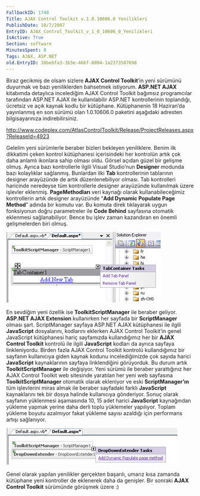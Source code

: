 ```yaml
---
FallbackID: 1748
Title: AJAX Control Toolkit v.1.0.10606.0 Yenilikleri
PublishDate: 10/7/2007
EntryID: AJAX_Control_Toolkit_v_1_0_10606_0_Yenilikleri
IsActive: True
Section: software
MinutesSpent: 0
Tags: AJAX, ASP.NET
old.EntryID: 38bebfa3-3b3e-466f-8004-1a2373587698
---
```

Biraz gecikmiş de olsam sizlere **AJAX Control Toolkit**’in yeni
sürümünü duyurmak ve bazı yeniliklerden bahsetmek istiyorum. **ASP.NET
AJAX** kitabımda detaylıca incelediğim AJAX Control Toolkit bağımsız
programcılar tarafından ASP.NET AJAX ile kullanılabilir ASP.NET
kontrollerinin toplandığı, ücretsiz ve açık kaynak kodlu bir kütüphane.
Kütüphanenin 18 Haziran’da yayınlanmış en son sürümü olan 1.0.10606.0
paketini aşağıdaki adresten bilgisayarınıza indirebilirsiniz.

<http://www.codeplex.com/AtlasControlToolkit/Release/ProjectReleases.aspx?ReleaseId=4923>

Gelelim yeni sürümlerle beraber bizleri bekleyen yeniliklere. Benim ilk
dikkatimi çeken kontrol kütüphanesi içerisindeki her kontrolün artık çok
daha anlamlı ikonlara sahip olması oldu. Görsel açıdan güzel bir gelişme
olmuş. Ayrıca bazı kontrollerle ilgili Visual Studio’nun **Designer**
modunda bazı kolaylıklar sağlanmış. Bunlardan ilki **Tab**
kontrollerinin tablarının designer arayüzünde de artık düzenlenebiliyor
olması. Tab kontrolleri haricinde neredeyse tüm kontrollerle designer
arayüzünde kullanılmak üzere işlevler eklenmiş. **PageMethodları** veri
kaynağı olarak kullanabileceğimiz kontrollerin artık designer arayüzünde
“**Add Dynamic Populate Page Method**” adında bir komutu var. Bu komuta
direk tıklayarak uygun fonksiyonun doğru parametreler ile **Code
Behind** sayfasına otomatik eklenmesi sağlanabiliyor. Bence bu işlev
zaman kazandıran en önemli gelişmelerden biri olmuş.

![](media/AJAX_Control_Toolkit_v_1_0_10606_0_Yenilikleri/09072007_1.png)

En sevdiğim yeni özellik ise **ToolkitScriptManager** ile beraber
geliyor. **ASP.NET AJAX Extension** kullanırken her sayfada bir
**ScriptManager** olması şart. ScriptManager sayfaya ASP.NET AJAX
kütüphanesi ile ilgili **JavaScript** dosyalarını, kodlarını eklerken
AJAX Control Toolkit’in genel JavaScript kütüphanesi hariç sayfamızda
kullandığımız her bir **AJAX Control Toolkit** kontrolü ile ilgili
**JavaScript** kodları da ayrıca sayfaya linkleniyordu. Birden fazla
AJAX Control Toolkit kontrolü kullandığımız bir sayfanın kullanıcıya
giden kaynak kodunu incelediğimizde çok sayıda harici **JavaScript**
kaynaklarının sayfaya linklendiğini görüyorduk. Bu durum artık
**ToolkitScriptManager** ile değişiyor. Yeni sürümü ile beraber
yarattığınız her AJAX Control Toolkit web sitesinde yaratılan her yeni
web sayfasına **ToolkitScriptManager** otomatik olarak ekleniyor ve eski
**ScriptManager’ın** tüm işlevlerini miras almak ile beraber sayfadaki
farklı **JavaScript** kaynaklarını tek bir dosya halinde kullanıcıya
gönderiyor. Sonuç olarak sayfanın yüklenmesi aşamasında 10, 15 adet
harici **JavaScript** kaynağından yükleme yapmak yerine daha derli toplu
yüklemeler yapılıyor. Toplam yükleme boyutu azalmıyor fakat yükleme
sayısı azaldığı için performans artışı sağlanıyor.

![](media/AJAX_Control_Toolkit_v_1_0_10606_0_Yenilikleri/09072007_2.png)

Genel olarak yapılan yenilikler gerçekten başarılı, umarız kısa zamanda
kütüphane yeni kontroller de eklenerek daha da genişler. Bir sonraki
**AJAX Control Toolkit** sürümünde görüşmek üzere :)



